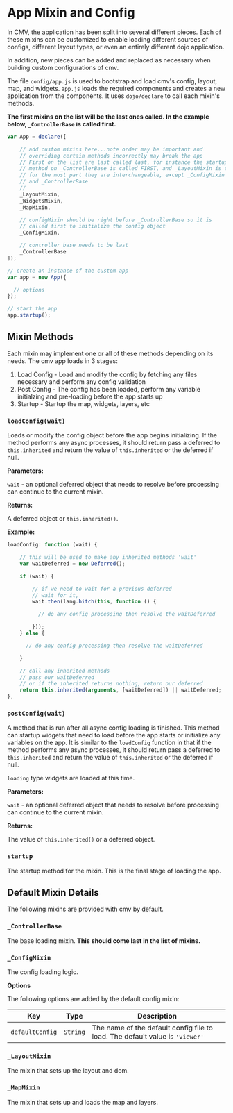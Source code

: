 # App Mixin and Config

In CMV, the application has been split into several different pieces. Each of these mixins can be customized to enable loading different sources of configs, different layout types, or even an entirely different dojo application.

In addition, new pieces can be added and replaced as necessary when building custom configurations of cmv.

The file `config/app.js` is used to bootstrap and load cmv's config, layout, map, and widgets. `app.js` loads the required components and creates a new application from the components. It uses `dojo/declare` to call each mixin's methods.

**The first mixins on the list will be the last ones called. In the example below, `_ControllerBase` is called first.**

```javascript
var App = declare([

    // add custom mixins here...note order may be important and
    // overriding certain methods incorrectly may break the app
    // First on the list are last called last, for instance the startup
    // method on _ControllerBase is called FIRST, and _LayoutMixin is called LAST
    // for the most part they are interchangeable, except _ConfigMixin
    // and _ControllerBase
    //
    _LayoutMixin,
    _WidgetsMixin,
    _MapMixin,

    // configMixin should be right before _ControllerBase so it is
    // called first to initialize the config object
    _ConfigMixin,

    // controller base needs to be last
    _ControllerBase
]);

// create an instance of the custom app
var app = new App({

  // options
});

// start the app 
app.startup();
```

## Mixin Methods

Each mixin may implement one or all of these methods depending on its needs. The cmv app loads in 3 stages:

1. Load Config - Load and modify the config by fetching any files necessary and perform any config validation
2. Post Config - The config has been loaded, perform any variable initialzing and pre-loading before the app starts up
3. Startup - Startup the map, widgets, layers, etc

### `loadConfig(wait)`

Loads or modify the config object before the app begins initializing. If the method performs any async processes, it should return pass a deferred to `this.inherited` and return the value of `this.inherited` or the deferred if null.

**Parameters:**

`wait` - an optional deferred object that needs to resolve before processing can continue to the current mixin.

**Returns:**

A deferred object or `this.inherited()`.

**Example:**

```javascript
loadConfig: function (wait) {

    // this will be used to make any inherited methods 'wait'
    var waitDeferred = new Deferred();

    if (wait) {

        // if we need to wait for a previous deferred
        // wait for it,
        wait.then(lang.hitch(this, function () {

          // do any config processing then resolve the waitDeferred

        }));
    } else {

      // do any config processing then resolve the waitDeferred

    }

    // call any inherited methods
    // pass our waitDeferred
    // or if the inherited returns nothing, return our deferred
    return this.inherited(arguments, [waitDeferred]) || waitDeferred;
},
```

### `postConfig(wait)`

A method that is run after all async config loading is finished. This method can startup widgets that need to load before the app starts or initialize any variables on the app. It is similar to the `loadConfig` function in that if the method performs any async processes, it should return pass a deferred to `this.inherited` and return the value of `this.inherited` or the deferred if null.

`loading` type widgets are loaded at this time.

**Parameters:**

`wait` - an optional deferred object that needs to resolve before processing can continue to the current mixin.

**Returns:**

The value of `this.inherited()` or a deferred object.

### `startup`

The startup method for the mixin. This is the final stage of loading the app.

## Default Mixin Details

The following mixins are provided with cmv by default.

### `_ControllerBase`

The base loading mixin. **This should come last in the list of mixins.**

### `_ConfigMixin`

The config loading logic.

**Options**

The following options are added by the default config mixin:

Key             | Type     | Description
--------------- | -------- | ----------------------------------------------------------------------------
`defaultConfig` | `String` | The name of the default config file to load. The default value is `'viewer'`

### `_LayoutMixin`

The mixin that sets up the layout and dom.

### `_MapMixin`

The mixin that sets up and loads the map and layers.
